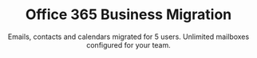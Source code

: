 ---
sort_key: 19
layout: "sku"
id: office-365-business-migration-setup
title: "Office 365 Business Migration"
heading: "Office 365 Business Migration"
subtitle: "Emails, contacts and calendars migrated for 5 users. Unlimited mailboxes configured for your team."
category: "Digital Transformation"
category_description: "Modernise businesses with next-gen tech."
features:
 - feature: "Files, Emails, Contacts and Calendars migrated for 5 users" - feature: "Unlimited mailboxes configured for your team" - feature: "Professional project management" - feature: "Less than 30 days full implementation time" - feature: "30 days post-project support"
price: "1499"
unit: "setup"
---